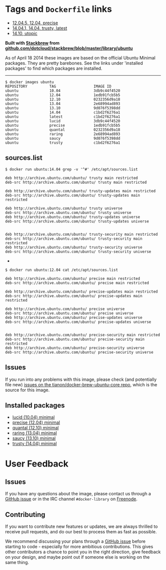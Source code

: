 # Tags and `Dockerfile` links

- [12.04.5, 12.04, precise](https://github.com/tianon/docker-brew-ubuntu-core/blob/febe569d532a47c28da4a460eea5331b8dd5f564/precise/Dockerfile)
- [14.04.1, 14.04, trusty, latest](https://github.com/tianon/docker-brew-ubuntu-core/blob/febe569d532a47c28da4a460eea5331b8dd5f564/trusty/Dockerfile)
- [14.10, utopic](https://github.com/tianon/docker-brew-ubuntu-core/blob/febe569d532a47c28da4a460eea5331b8dd5f564/utopic/Dockerfile)

**Built with [Stackbrew](https://github.com/dotcloud/stackbrew/) from [github.com/dotcloud/stackbrew/blob/master/library/ubuntu](https://github.com/dotcloud/stackbrew/blob/master/library/ubuntu)**

As of April 18 2014 these images are based on the official Ubuntu Minimal packages. They are pretty barebones. See the links under 'installed packages' to find which packages are installed. 

----------

    $ docker images ubuntu
    REPOSITORY          TAG                 IMAGE ID    
    ubuntu              10.04               3db9c44f4520
    ubuntu              12.04               1edb91fcb5b5
    ubuntu              12.10               0232356d9a18
    ubuntu              13.04               2e68994ad893
    ubuntu              13.10               9d076f5398dd
    ubuntu              14.04               c1bd2f6276a1
    ubuntu              latest              c1bd2f6276a1
    ubuntu              lucid               3db9c44f4520
    ubuntu              precise             1edb91fcb5b5
    ubuntu              quantal             0232356d9a18
    ubuntu              raring              2e68994ad893
    ubuntu              saucy               9d076f5398dd
    ubuntu              trusty              c1bd2f6276a1

## sources.list

    $ docker run ubuntu:14.04 grep -v '^#' /etc/apt/sources.list
    
    deb http://archive.ubuntu.com/ubuntu/ trusty main restricted
    deb-src http://archive.ubuntu.com/ubuntu/ trusty main restricted
    
    deb http://archive.ubuntu.com/ubuntu/ trusty-updates main restricted
    deb-src http://archive.ubuntu.com/ubuntu/ trusty-updates main restricted
    
    deb http://archive.ubuntu.com/ubuntu/ trusty universe
    deb-src http://archive.ubuntu.com/ubuntu/ trusty universe
    deb http://archive.ubuntu.com/ubuntu/ trusty-updates universe
    deb-src http://archive.ubuntu.com/ubuntu/ trusty-updates universe
    
    
    deb http://archive.ubuntu.com/ubuntu/ trusty-security main restricted
    deb-src http://archive.ubuntu.com/ubuntu/ trusty-security main restricted
    deb http://archive.ubuntu.com/ubuntu/ trusty-security universe
    deb-src http://archive.ubuntu.com/ubuntu/ trusty-security universe

-

    $ docker run ubuntu:12.04 cat /etc/apt/sources.list
    
    deb http://archive.ubuntu.com/ubuntu/ precise main restricted
    deb-src http://archive.ubuntu.com/ubuntu/ precise main restricted
    
    deb http://archive.ubuntu.com/ubuntu/ precise-updates main restricted
    deb-src http://archive.ubuntu.com/ubuntu/ precise-updates main restricted
    
    deb http://archive.ubuntu.com/ubuntu/ precise universe
    deb-src http://archive.ubuntu.com/ubuntu/ precise universe
    deb http://archive.ubuntu.com/ubuntu/ precise-updates universe
    deb-src http://archive.ubuntu.com/ubuntu/ precise-updates universe
    
    
    deb http://archive.ubuntu.com/ubuntu/ precise-security main restricted
    deb-src http://archive.ubuntu.com/ubuntu/ precise-security main restricted
    deb http://archive.ubuntu.com/ubuntu/ precise-security universe
    deb-src http://archive.ubuntu.com/ubuntu/ precise-security universe

## Issues

If you run into any problems with this image, please check (and potentially file new) [issues on the tianon/docker-brew-ubuntu-core repo](https://github.com/tianon/docker-brew-ubuntu-core/issues), which is the source for this image.

## Installed packages

* [lucid (10.04) minimal](http://packages.ubuntu.com/trusty/ubuntu-minimal)
* [precise (12.04) minimal](http://packages.ubuntu.com/trusty/ubuntu-minimal)
* [quantal (12.10) minimal](http://packages.ubuntu.com/trusty/ubuntu-minimal)
* [raring (13.04) minimal](http://packages.ubuntu.com/trusty/ubuntu-minimal)
* [saucy (13.10) minimal](http://packages.ubuntu.com/trusty/ubuntu-minimal)
* [trusty (14.04) minimal](http://packages.ubuntu.com/trusty/ubuntu-minimal)

# User Feedback

## Issues

If you have any questions about the image, please contact us through a [GitHub issue](https://github.com/docker-library/ubuntu/issues) or in the IRC channel `#docker-library` on [Freenode](https://freenode.net).

## Contributing

If you want to contribute new features or updates, we are always thrilled to receive pull requests, and do our best to process them as fast as possible.

We recommend discussing your plans through a [GitHub issue](https://github.com/docker-library/ubuntu/issues) before starting to code - especially for more ambitious contributions. This gives other contributors a chance to point you in the right direction, give feedback on your design, and maybe point out if someone else is working on the same thing.
